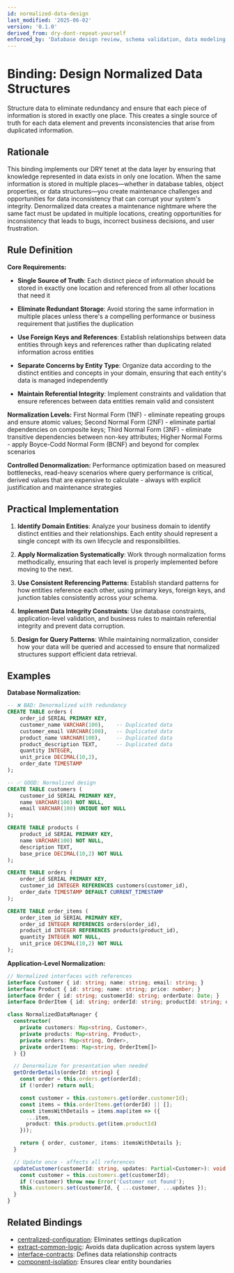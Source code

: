 ```yaml
---
id: normalized-data-design
last_modified: '2025-06-02'
version: '0.1.0'
derived_from: dry-dont-repeat-yourself
enforced_by: 'Database design review, schema validation, data modeling tools'
---
```

# Binding: Design Normalized Data Structures

Structure data to eliminate redundancy and ensure that each piece of information is stored in exactly one place. This creates a single source of truth for each data element and prevents inconsistencies that arise from duplicated information.

## Rationale

This binding implements our DRY tenet at the data layer by ensuring that knowledge represented in data exists in only one location. When the same information is stored in multiple places—whether in database tables, object properties, or data structures—you create maintenance challenges and opportunities for data inconsistency that can corrupt your system's integrity. Denormalized data creates a maintenance nightmare where the same fact must be updated in multiple locations, creating opportunities for inconsistency that leads to bugs, incorrect business decisions, and user frustration.

## Rule Definition

**Core Requirements:**

- **Single Source of Truth**: Each distinct piece of information should be stored in exactly one location and referenced from all other locations that need it

- **Eliminate Redundant Storage**: Avoid storing the same information in multiple places unless there's a compelling performance or business requirement that justifies the duplication

- **Use Foreign Keys and References**: Establish relationships between data entities through keys and references rather than duplicating related information across entities

- **Separate Concerns by Entity Type**: Organize data according to the distinct entities and concepts in your domain, ensuring that each entity's data is managed independently

- **Maintain Referential Integrity**: Implement constraints and validation that ensure references between data entities remain valid and consistent

**Normalization Levels:** First Normal Form (1NF) - eliminate repeating groups and ensure atomic values; Second Normal Form (2NF) - eliminate partial dependencies on composite keys; Third Normal Form (3NF) - eliminate transitive dependencies between non-key attributes; Higher Normal Forms - apply Boyce-Codd Normal Form (BCNF) and beyond for complex scenarios

**Controlled Denormalization:** Performance optimization based on measured bottlenecks, read-heavy scenarios where query performance is critical, derived values that are expensive to calculate - always with explicit justification and maintenance strategies

## Practical Implementation

1. **Identify Domain Entities**: Analyze your business domain to identify distinct entities and their relationships. Each entity should represent a single concept with its own lifecycle and responsibilities.

2. **Apply Normalization Systematically**: Work through normalization forms methodically, ensuring that each level is properly implemented before moving to the next.

3. **Use Consistent Referencing Patterns**: Establish standard patterns for how entities reference each other, using primary keys, foreign keys, and junction tables consistently across your schema.

4. **Implement Data Integrity Constraints**: Use database constraints, application-level validation, and business rules to maintain referential integrity and prevent data corruption.

5. **Design for Query Patterns**: While maintaining normalization, consider how your data will be queried and accessed to ensure that normalized structures support efficient data retrieval.

## Examples

**Database Normalization:**
```sql
-- ❌ BAD: Denormalized with redundancy
CREATE TABLE orders (
    order_id SERIAL PRIMARY KEY,
    customer_name VARCHAR(100),    -- Duplicated data
    customer_email VARCHAR(100),   -- Duplicated data
    product_name VARCHAR(100),     -- Duplicated data
    product_description TEXT,      -- Duplicated data
    quantity INTEGER,
    unit_price DECIMAL(10,2),
    order_date TIMESTAMP
);

-- ✅ GOOD: Normalized design
CREATE TABLE customers (
    customer_id SERIAL PRIMARY KEY,
    name VARCHAR(100) NOT NULL,
    email VARCHAR(100) UNIQUE NOT NULL
);

CREATE TABLE products (
    product_id SERIAL PRIMARY KEY,
    name VARCHAR(100) NOT NULL,
    description TEXT,
    base_price DECIMAL(10,2) NOT NULL
);

CREATE TABLE orders (
    order_id SERIAL PRIMARY KEY,
    customer_id INTEGER REFERENCES customers(customer_id),
    order_date TIMESTAMP DEFAULT CURRENT_TIMESTAMP
);

CREATE TABLE order_items (
    order_item_id SERIAL PRIMARY KEY,
    order_id INTEGER REFERENCES orders(order_id),
    product_id INTEGER REFERENCES products(product_id),
    quantity INTEGER NOT NULL,
    unit_price DECIMAL(10,2) NOT NULL
);
```

**Application-Level Normalization:**
```typescript
// Normalized interfaces with references
interface Customer { id: string; name: string; email: string; }
interface Product { id: string; name: string; price: number; }
interface Order { id: string; customerId: string; orderDate: Date; }
interface OrderItem { id: string; orderId: string; productId: string; quantity: number; }

class NormalizedDataManager {
  constructor(
    private customers: Map<string, Customer>,
    private products: Map<string, Product>,
    private orders: Map<string, Order>,
    private orderItems: Map<string, OrderItem[]>
  ) {}

  // Denormalize for presentation when needed
  getOrderDetails(orderId: string) {
    const order = this.orders.get(orderId);
    if (!order) return null;

    const customer = this.customers.get(order.customerId);
    const items = this.orderItems.get(orderId) || [];
    const itemsWithDetails = items.map(item => ({
      ...item,
      product: this.products.get(item.productId)
    }));

    return { order, customer, items: itemsWithDetails };
  }

  // Update once - affects all references
  updateCustomer(customerId: string, updates: Partial<Customer>): void {
    const customer = this.customers.get(customerId);
    if (!customer) throw new Error('Customer not found');
    this.customers.set(customerId, { ...customer, ...updates });
  }
}
```

## Related Bindings

- [centralized-configuration](../../docs/bindings/core/centralized-configuration.md): Eliminates settings duplication
- [extract-common-logic](../../docs/bindings/core/extract-common-logic.md): Avoids data duplication across system layers
- [interface-contracts](../../docs/bindings/core/interface-contracts.md): Defines data relationship contracts
- [component-isolation](../../docs/bindings/core/component-isolation.md): Ensures clear entity boundaries
